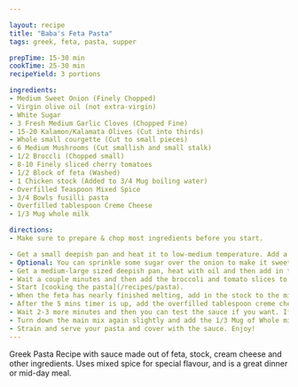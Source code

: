 ```yaml
---

layout: recipe
title: "Baba's Feta Pasta"
tags: greek, feta, pasta, supper

prepTime: 15-30 min
cookTime: 25-30 min
recipeYield: 3 portions

ingredients:
- Medium Sweet Onion (Finely Chopped)
- Virgin olive oil (not extra-virgin)
- White Sugar
- 3 Fresh Medium Garlic Cloves (Chopped Fine)
- 15-20 Kalamon/Kalamata Olives (Cut into thirds)
- Whole small courgette (Cut to small pieces)
- 6 Medium Mushrooms (Cut smallish and small stalk)
- 1/2 Broccli (Chopped small)
- 8-10 Finely sliced cherry tomatoes
- 1/2 Block of feta (Washed)
- 1 Chicken stock (Added to 3/4 Mug boiling water)
- Overfilled Teaspoon Mixed Spice
- 3/4 Bowls fusilli pasta
- Overfilled tablespoon Creme Cheese
- 1/3 Mug whole milk

directions:
- Make sure to prepare & chop most ingredients before you start.

- Get a small deepish pan and heat it to low-medium temperature. Add a good amount of virgin olive oil and place one of the small onion pieces into the pan. Wait until it starts to sizzle and add the rest of the onion. Mix well and make sure the temperature is not too high as it can damage ingredients.
- Optional: You can sprinkle some sugar over the onion to make it sweeter. Then after a few minutes, when the onion has browned/softened, add in the garlic and wait 1-2 minutes, then you can turn off heat and put it to the side for later.
- Get a medium-large sized deepish pan, heat with oil and then add in the olives, courgettes and mushrooms. Sprinkle salt every now and then to enhance taste. After a few minutes when they are soft and are around the same color, then add in the onion and garlic from the smaller pan.
- Wait a couple minutes and then add the broccoli and tomato slices to the mix. Wait 2-3 more minutes and then get your rinsed feta and melt it in the pan (chop to speed up).
- Start [cooking the pasta](/recipes/pasta).
- When the feta has nearly finished melting, add in the stock to the mix. Turn the pan temperature down slightly and then let it bubble for 5 mins (add a timer). Make sure to add the cover to the pan to keep in the flavor.
- After the 5 mins timer is up, add the overfilled tablespoon creme cheese to the main mix, stir, then re-add lid.
- Wait 2-3 more minutes and then you can test the sauce if you want. If you feel there is some missing, add more mixed spice or herbs such as parsley to it.
- Turn down the main mix again slightly and add the 1/3 Mug of Whole milk to the mix.
- Strain and serve your pasta and cover with the sauce. Enjoy!
---
```


Greek Pasta Recipe with sauce made out of feta, stock, cream cheese and other ingredients.
Uses mixed spice for special flavour, and is a great dinner or mid-day meal.
